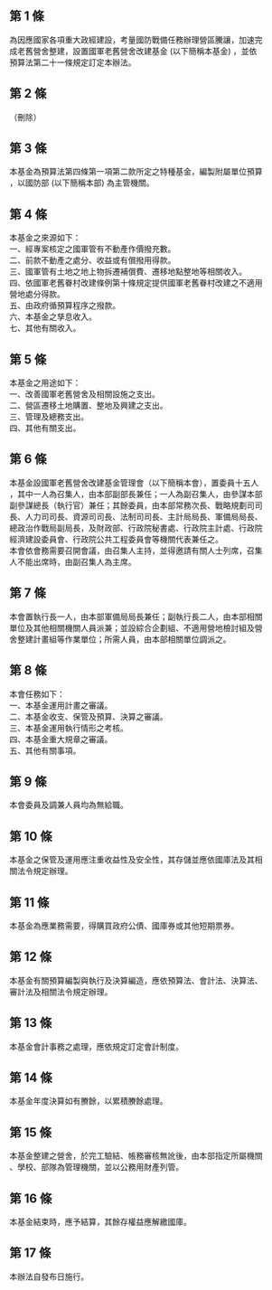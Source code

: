 第 1 條
-------
為因應國家各項重大政經建設，考量國防戰備任務辦理營區騰讓，加速完  
成老舊營舍整建，設置國軍老舊營舍改建基金 (以下簡稱本基金) ，並依  
預算法第二十一條規定訂定本辦法。

第 2 條
-------
（刪除）

第 3 條
-------
本基金為預算法第四條第一項第二款所定之特種基金，編製附屬單位預算  
，以國防部 (以下簡稱本部) 為主管機關。

第 4 條
-------
本基金之來源如下：  
一、經專案核定之國軍管有不動產作價撥充數。  
二、前款不動產之處分、收益或有償撥用得款。  
三、國軍管有土地之地上物拆遷補償費、遷移地點整地等相關收入。  
四、依國軍老舊眷村改建條例第十條規定提供國軍老舊眷村改建之不適用  
    營地處分得款。  
五、由政府循預算程序之撥款。  
六、本基金之孳息收入。  
七、其他有關收入。

第 5 條
-------
本基金之用途如下：  
一、改善國軍老舊營舍及相關設施之支出。  
二、營區遷移土地購置、整地及興建之支出。  
三、管理及總務支出。  
四、其他有關支出。

第 6 條
-------
本基金設國軍老舊營舍改建基金管理會（以下簡稱本會），置委員十五人  
，其中一人為召集人，由本部副部長兼任；一人為副召集人，由參謀本部  
副參謀總長（執行官）兼任；其餘委員，由本部常務次長、戰略規劃司司  
長、人力司司長、資源司司長、法制司司長、主計局局長、軍備局局長、  
總政治作戰局副局長，及財政部、行政院秘書處、行政院主計處、行政院  
經濟建設委員會、行政院公共工程委員會等機關代表兼任之。  
本會依會務需要召開會議，由召集人主持，並得邀請有關人士列席，召集  
人不能出席時，由副召集人為主席。

第 7 條
-------
本會置執行長一人，由本部軍備局局長兼任；副執行長二人，由本部相關  
單位及其他相關機關人員派兼；並設綜合企劃組、不適用營地檢討組及營  
舍整建計畫組等作業單位；所需人員，由本部相關單位調派之。

第 8 條
-------
本會任務如下：  
一、本基金運用計畫之審議。  
二、本基金收支、保管及預算、決算之審議。  
三、本基金運用執行情形之考核。  
四、本基金重大規章之審議。  
五、其他有關事項。

第 9 條
-------
本會委員及調兼人員均為無給職。

第 10 條
--------
本基金之保管及運用應注重收益性及安全性，其存儲並應依國庫法及其相  
關法令規定辦理。

第 11 條
--------
本基金為應業務需要，得購買政府公債、國庫券或其他短期票券。

第 12 條
--------
本基金有關預算編製與執行及決算編造，應依預算法、會計法、決算法、  
審計法及相關法令規定辦理。

第 13 條
--------
本基金會計事務之處理，應依規定訂定會計制度。

第 14 條
--------
本基金年度決算如有賸餘，以累積賸餘處理。

第 15 條
--------
本基金整建之營舍，於完工驗結、帳務審核無訛後，由本部指定所屬機關  
、學校、部隊為管理機關，並以公務用財產列管。

第 16 條
--------
本基金結束時，應予結算，其餘存權益應解繳國庫。

第 17 條
--------
本辦法自發布日施行。

